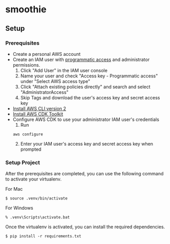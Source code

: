 # smoothie

## Setup

### Prerequisites
- Create a personal AWS account
- Create an IAM user with [programmatic access](https://docs.aws.amazon.com/general/latest/gr/aws-sec-cred-types.html#access-keys-and-secret-access-keys) and administrator permissions.
     1. Click "Add User" in the IAM user console
     2. Name your user and check "Access key - Programmatic access" under "Select AWS access type"
     3. Click "Attach existing policies directly" and search and select "AdministratorAccess"
     4. Skip Tags and download the user's access key and secret access key
- [Install AWS CLI version 2](https://docs.aws.amazon.com/cli/latest/userguide/install-cliv2.html)
- [Install AWS CDK Toolkit](https://docs.aws.amazon.com/cdk/latest/guide/work-with.html#work-with-prerequisites)
- Configure AWS CDK to use your administrator IAM user's credentials
    1. Run
    ```
    aws configure
    ```
    2. Enter your IAM user's access key and secret access key when prompted

### Setup Project

After the prerequisites are completed, you can use the following command to activate your virtualenv.

For Mac

```
$ source .venv/bin/activate
```

For Windows

```
% .venv\Scripts\activate.bat
```

Once the virtualenv is activated, you can install the required dependencies.

```
$ pip install -r requirements.txt
```
